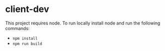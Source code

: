 # client-dev

This project requires node.
To run locally install node and run the following commands:

- `npm install`
- `npm run build`

